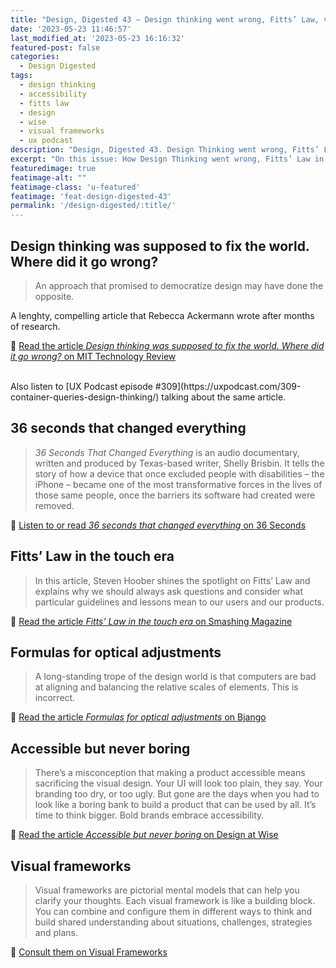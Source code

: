 ```yaml
---
title: "Design, Digested 43 — Design thinking went wrong, Fitts’ Law, visual frameworks"
date: '2023-05-23 11:46:57'
last_modified_at: '2023-05-23 16:16:32'
featured-post: false
categories:
  - Design Digested
tags:
  - design thinking
  - accessibility
  - fitts law
  - design
  - wise
  - visual frameworks
  - ux podcast
description: "Design, Digested 43. Design Thinking went wrong, Fitts’ Law, visual frameworks and more."
excerpt: "On this issue: How Design Thinking went wrong, Fitts’ Law in the touch era, visual frameworks and more."
featuredimage: true
featimage-alt: ""
featimage-class: 'u-featured'
featimage: 'feat-design-digested-43'
permalink: '/design-digested/:title/'
---
```

## Design thinking was supposed to fix the world. Where did it go wrong?

> An approach that promised to democratize design may have done the opposite.

A lenghty, compelling article that Rebecca Ackermann wrote after months of research. 

🔗 [Read the article _Design thinking was supposed to fix the world. Where did it go wrong?_ on MIT Technology Review](https://www.technologyreview.com/2023/02/09/1067821/design-thinking-retrospective-what-went-wrong/)

<br>
Also listen to [UX Podcast episode #309](https://uxpodcast.com/309-container-queries-design-thinking/) talking about the same article.

## 36 seconds that changed everything

> _36 Seconds That Changed Everything_ is an audio documentary, written and produced by Texas-based writer, Shelly Brisbin. It tells the story of how a device that once excluded people with disabilities – the iPhone – became one of the most transformative forces in the lives of those same people, once the barriers its software had created were removed.

🔗 [Listen to or read _36 seconds that changed everything_ on 36 Seconds](https://www.36seconds.org/2019/06/19/36-seconds-transcript/)

## Fitts’ Law in the touch era

> In this article, Steven Hoober shines the spotlight on Fitts’ Law and explains why we should always ask questions and consider what particular guidelines and lessons mean to our users and our products.

🔗 [Read the article _Fitts’ Law in the touch era_ on Smashing Magazine](https://www.smashingmagazine.com/2022/02/fitts-law-touch-era/)

## Formulas for optical adjustments

> A long-standing trope of the design world is that computers are bad at aligning and balancing the relative scales of elements. This is incorrect.

🔗 [Read the article _Formulas for optical adjustments_ on Bjango](https://bjango.com/articles/opticaladjustments/)

## Accessible but never boring

> There’s a misconception that making a product accessible means sacrificing the visual design. Your UI will look too plain, they say. Your branding too dry, or too ugly. But gone are the days when you had to look like a boring bank to build a product that can be used by all. It’s time to think bigger. Bold brands embrace accessibility.

🔗 [Read the article _Accessible but never boring_ on Design at Wise](https://wise.design/design-at-wise/stories/accessible-but-never-boring)

## Visual frameworks

> Visual frameworks are pictorial mental models that can help you clarify your thoughts. Each visual framework is like a building block. You can combine and configure them in different ways to think and build shared understanding about situations, challenges, strategies and plans.

🔗 [Consult them on Visual Frameworks](https://visualframeworks.com/)
